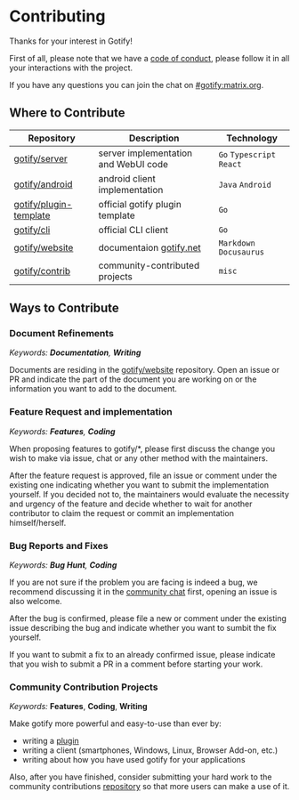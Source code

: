 # Contributing

Thanks for your interest in Gotify!

First of all, please note that we have a [code of conduct](CODE_OF_CONDUCT.md), please follow it in all your interactions with the project. 

If you have any questions you can join the chat on [#gotify:matrix.org](https://matrix.to/#/#gotify:matrix.org).

## Where to Contribute

|                                                         Repository|                                   Description|               Technology|
|                                                                ---|                                           ---|                      ---|
|[gotify/server](https://github.com/gotify/server)                  |server implementation and WebUI code          |`Go` `Typescript` `React`|
|[gotify/android](https://github.com/gotify/android)                |android client implementation                 |`Java` `Android`         |
|[gotify/plugin-template](https://github.com/gotify/plugin-template)|official gotify plugin template               |`Go`                     |
|[gotify/cli](https://github.com/gotify/cli)                        |official CLI client                           |`Go`                     |
|[gotify/website](https://github.com/gotify/website)                |documentaion [gotify.net](https://gotify.net/)|`Markdown` `Docusaurus`  |
|[gotify/contrib](https://github.com/gotify/contrib)                |community-contributed projects                |`misc`                   |    

## Ways to Contribute

### Document Refinements

_Keywords: **Documentation**, **Writing**_

Documents are residing in the [gotify/website](https://github.com/gotify/website) repository. Open an issue or PR and indicate the part of the document you are working on or the information you want to add to the document.

### Feature Request and implementation

_Keywords: **Features**, **Coding**_

When proposing features to gotify/\*, please first discuss the change you wish to make via issue, chat or any other method with the maintainers.

After the feature request is approved, file an issue or comment under the existing one indicating whether you want to submit the implementation yourself. If you decided not to, the maintainers would evaluate the necessity and urgency of the feature and decide whether to wait for another contributor to claim the request or commit an implementation himself/herself.

### Bug Reports and Fixes

_Keywords: **Bug Hunt**, **Coding**_

If you are not sure if the problem you are facing is indeed a bug, we recommend discussing it in the [community chat]((https://matrix.to/#/#gotify:matrix.org)) first, opening an issue is also welcome.

After the bug is confirmed, please file a new or comment under the existing issue describing the bug and indicate whether you want to sumbit the fix yourself.

If you want to submit a fix to an already confirmed issue, please indicate that you wish to submit a PR in a comment before starting your work.

### Community Contribution Projects

_Keywords:_ **Features**, **Coding**, **Writing**

Make gotify more powerful and easy-to-use than ever by:
 - writing a [plugin](https://gotify.net/docs/plugin)
 - writing a client (smartphones, Windows, Linux, Browser Add-on, etc.)
 - writing about how you have used gotify for your applications
 
Also, after you have finished, consider submitting your hard work to the community contributions [repository](https://github.com/gotify/contrib) so that more users can make a use of it.
